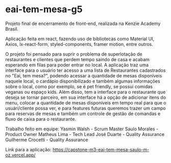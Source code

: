# eai-tem-mesa-g5

Projeto final de encerramento de front-end, realizada na Kenzie Academy Brasil.

Aplicação feita em react, fazendo uso de bibliotecas como Material UI, Axios, lx-react-form, styled-components, framer motion, entre outros.

O projeto foi pensado para suprir o problema de superlotação de restaurantes e clientes que perdem tempo saindo de casa e acabam esperando em filas para poder entrar no local. A aplicação traz uma interface para o usuário ter acesso a uma lista de Restaurantes cadastrados no "Eai, tem mesa?", podendo acessar a quantidade de mesas disponíveis naquele local, o cardápio disponibilizado e também algumas informações sobre o local, como por exemplo, se é pet friendly, se possui comidas veganas ou espaço kids. Além disso, tem a interface para o restaurante que deseja se tornar parceiro, em sua interface há a opção de adicionar itens do menu, colocar a quantidade de mesas disponíveis em tempo real para que o usuári/cliente possa ver, e para features futuras queremos trazer um campo para reservas de mesas e também um controle de gestão de comandas e fluxo de caixa para o restaurante.

Trabalho feito em equipe:
Yasmin Walsh - Scrum Master
Saulo Morales - Product Owner
Matheus Lima - Tech Lead
José Duarte - Quality Assurance
Guilherme Crocetti - Quality Assurance

Link para a aplicação: https://capstone-m3-eai-tem-mesa-saulo-m-oz.vercel.app/
